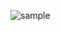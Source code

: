 ![sample](https://github.com/Khawaja-Abdul-Haleem/SwiftUI_Basics_And_Modification/assets/59179832/aa5940c2-628e-45be-852d-f3fedad56b6e)
